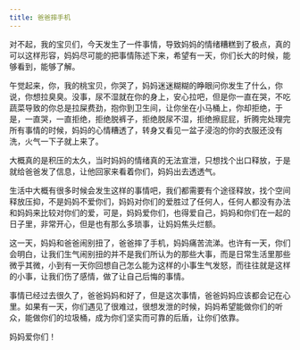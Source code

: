 ```yaml
---
title: 爸爸摔手机
---
```


对不起，我的宝贝们，今天发生了一件事情，导致妈妈的情绪糟糕到了极点，真的可以这样形容，妈妈尽可能的把事情陈述下来，希望有一天，你们长大的时候，能够看到，能够了解。

午觉起来，你，我的桃宝贝，你哭了，妈妈迷迷糊糊的睁眼问你发生了什么，你说，你想拉臭臭。没事，尿不湿就在你的身上，安心拉吧，但是你一直在哭，不吃蔬菜导致的你总是拉屎费劲，抱你到卫生间，让你坐在小马桶上，你却拒绝，于是，一直哭，一直拒绝，拒绝脱裤子，拒绝脱尿不湿，拒绝擦屁屁，折腾完处理完所有事情的时候，妈妈的心情糟透了，转身又看见一盆子浸泡的你的衣服还没有洗，火气一下子就上来了。

大概真的是积压的太久，当时妈妈的情绪真的无法宣泄，只想找个出口释放，于是就给爸爸发了信息，让他回家来看着你们，妈妈出去透透气。

生活中大概有很多时候会发生这样的事情吧，我们都需要有个途径释放，找个空间释放压抑，不是妈妈不爱你们，妈妈对你们的爱胜过了任何人，任何人都没有办法和妈妈来比较对你们的爱，可是，妈妈爱你们，也得爱自己，妈妈和你们在一起的日子里，非常开心，但是也有那么多琐事，让妈妈焦头烂额。

这一天，妈妈和爸爸闹别扭了，爸爸摔了手机，妈妈痛苦流涕。也许有一天，你们会明白，让我们生气闹别扭的并不是我们所认为的那些大事，而是日常生活里那些微乎其微，小到有一天你回想自己怎么能为这样的小事生气发怒，而往往就是这样的小事，让我们伤了感情，做了让自己后悔的事情。

事情已经过去很久了，爸爸妈妈和好了，但是这次事情，爸爸妈妈应该都会记在心里。如果有一天，你们遇见了很难过，很想发泄的时候，妈妈希望能做你们的听众，能做你们的垃圾桶，成为你们坚实而可靠的后盾，让你们依靠。

妈妈爱你们！
